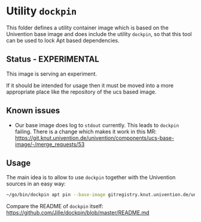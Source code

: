 # Utility `dockpin`

This folder defines a utility container image which is based on the Univention
base image and does include the utility `dockpin`, so that this tool can be used
to lock Apt based dependencies.

## Status - EXPERIMENTAL

This image is serving an experiment.

If it should be intended for usage then it must be moved into a more appropriate
place like the repository of the ucs based image.

## Known issues

* Our base image does log to `stdout` currently. This leads to `dockpin` failing.
  There is a change which makes it work in this MR:
  <https://git.knut.univention.de/univention/components/ucs-base-image/-/merge_requests/53>

## Usage

The main idea is to allow to use `dockpin` together with the Univention sources
in an easy way:

```sh
~/go/bin/dockpin apt pin --base-image gitregistry.knut.univention.de/univention/components/ucs-base-image/ucs-base-506
```

Compare the README of `dockpin` itself:
<https://github.com/Jille/dockpin/blob/master/README.md>
